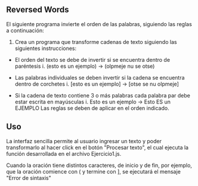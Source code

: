 ## Reversed Words 
El siguiente programa invierte el orden de las palabras, siguiendo las reglas a continuación:

1. Crea un programa que transforme cadenas de texto siguiendo las siguientes
instrucciones:
* El orden del texto se debe de invertir si se encuentra dentro de paréntesis
i. (esto es un ejemplo) → (olpmeje nu se otse)
* Las palabras individuales se deben invertir si la cadena se encuentra dentro de
corchetes
i. [esto es un ejemplo] → [otse se nu olpmeje]

* Si la cadena de texto contiene 3 o más palabras cada palabra par debe estar
escrita en mayúsculas
i. Esto es un ejemplo → Esto ES un EJEMPLO
Las reglas se deben de aplicar en el orden indicado.

## Uso
La interfaz sencilla permite al usuario ingresar un texto y poder transformarlo al hacer click en el botón "Procesar texto", el cual ejecuta la función desarrollada en el archivo Ejercicio1.js.

Cuando la oración tiene distintos caracteres, de inicio y de fin, por ejemplo, que la oración comience con ( y termine con ], se ejecutará el mensaje "Error de sintaxis"

